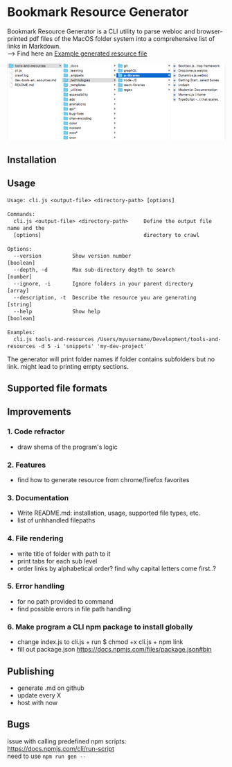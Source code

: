# Bookmark Resource Generator

Bookmark Resource Generator is a CLI utility to parse webloc and browser-printed pdf files of the MacOS folder system into a comprehensive list of links in Markdown.  
--> Find here an [Example generated resource file](./output/dev-tools-and-resources.md)

![Folder structure screenshot](./folder-structure-screenshot.png)

## Installation

## Usage

```
Usage: cli.js <output-file> <directory-path> [options]

Commands:
  cli.js <output-file> <directory-path>     Define the output file name and the
  [options]                                 directory to crawl

Options:
  --version          Show version number                               [boolean]
  --depth, -d        Max sub-directory depth to search                 [number]
  --ignore, -i       Ignore folders in your parent directory           [array]
  --description, -t  Describe the resource you are generating          [string]
  --help             Show help                                         [boolean]

Examples:
  cli.js tools-and-resources /Users/myusername/Development/tools-and-resources -d 5 -i 'snippets' 'my-dev-project'
```

The generator will print folder names if folder contains subfolders but no link. might lead to printing empty sections.

## Supported file formats

## Improvements

### 1. Code refractor

- draw shema of the program's logic

### 2. Features

- find how to generate resource from chrome/firefox favorites

### 3. Documentation

- Write README.md: installation, usage, supported file types, etc.
- list of unhhandled filepaths

### 4. File rendering

- write title of folder with path to it
- print tabs for each sub level
- order links by alphabetical order? find why capital letters come first..?

### 5. Error handling

- for no path provided to command
- find possible errors in file path handling

### 6. Make program a CLI npm package to install globally

- change index.js to cli.js + run \$ chmod +x cli.js + npm link
- fill out package.json https://docs.npmjs.com/files/package.json#bin

## Publishing

- generate .md on github
- update every X
- host with now

## Bugs

issue with calling predefined npm scripts:  
https://docs.npmjs.com/cli/run-script  
need to use `npm run gen --`
